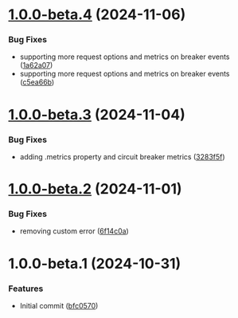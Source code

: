 # [1.0.0-beta.4](https://github.com/podium-lib/http-client/compare/v1.0.0-beta.3...v1.0.0-beta.4) (2024-11-06)


### Bug Fixes

* supporting more request options and metrics on breaker events ([1a62a07](https://github.com/podium-lib/http-client/commit/1a62a07de4c070738cebdd9f02a9e73c7fab784f))
* supporting more request options and metrics on breaker events ([c5ea66b](https://github.com/podium-lib/http-client/commit/c5ea66b620cb5d5a3fec12b9be0735bb8d0ad6ee))

# [1.0.0-beta.3](https://github.com/podium-lib/http-client/compare/v1.0.0-beta.2...v1.0.0-beta.3) (2024-11-04)


### Bug Fixes

* adding .metrics property and circuit breaker metrics ([3283f5f](https://github.com/podium-lib/http-client/commit/3283f5fbe139efeacd1cc67b0a576a3587b14acd))

# [1.0.0-beta.2](https://github.com/podium-lib/http-client/compare/v1.0.0-beta.1...v1.0.0-beta.2) (2024-11-01)


### Bug Fixes

* removing custom error ([6f14c0a](https://github.com/podium-lib/http-client/commit/6f14c0a0f5e3c772ef78b4ec40ba2b6fd193a5a0))

# 1.0.0-beta.1 (2024-10-31)


### Features

* Initial commit ([bfc0570](https://github.com/podium-lib/http-client/commit/bfc05709128b591b3d71aeddc3a30749cd2cf4cf))

